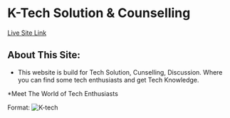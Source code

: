 # K-Tech Solution & Counselling

[Live Site Link](https://k-tech.netlify.app/)

## About This Site:

* This website is build for Tech Solution, Cunselling, Discussion. Where you can find some tech enthusiasts and get Tech Knowledge.

*Meet The World of Tech Enthusiasts

Format: ![K-tech](https://img.arirang.com/A_UpFile/Template/TP200720160544_A1.jpg)